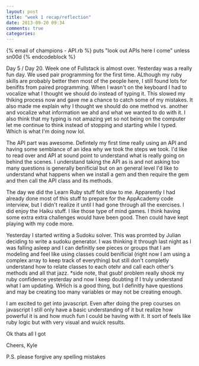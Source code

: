 ```yaml
---
layout: post
title: "week 1 recap/reflection"
date: 2013-09-20 09:34
comments: true
categories:
---
```

{% email of champions - API.rb %}
puts "look out APIs here I come" unless sn00d
{% endcodeblock %}

Day 5 / Day 20. Week one of Fullstack is almost over. Yesterday was a really fun day. We used pair programming for the first time. ALthough my ruby skills are probably better then most of the people here, I still found lots for benifits from paired programming. When I wasn't on the keyboard I had to vocalize what I thought we should do instead of typing it. This slowed my thiking process now and gave me a chance to catch some of my mistakes. It also made me explain why I thought we should do one method vs. another and vocalize what information we ahd and what we wanted to do with it. I also think that my typing is not amazing yet so not being on the computer let me continue to think instead of stopping and starting while I typed. Which is what I'm doing now lol.

The API part was awesome. Defintely my first time really using an API and having some semblance of an idea why we took the steps we took. I'd like to read over and API at sound point to understand what is really going on behind the scenes. I understand taking the API as is and not asking too many questions is generally benificial but on an general level I'd like to understand what happens when we install a gem and then require the gem and then call the API class and its methods.

The day we did the Learn Ruby stuff felt slow to me. Apparently I had already done most of this stuff to prepare for the AppAcademy code interview, but I didn't realize it until I had gone through all the exercises. I did enjoy the Haiku stuff. I like those type of mind games. I think having some extra extra challenges would have been good. Then could have kept playing with my code more.

Yesterday I started writing a Sudoku solver. This was promted by Julian deciding to write a sudoku generator. I was thinking it through last night as I was falling asleep and I can definitly see pieces or groups that I am modeling and feel like using classes could benificial (right now I am using a complex array to keep track of everything) but still don't completly understand how to relate classes to each otehr and call each other's methods and all that jazz. *side note, that gsub! problem really shook my ruby confidence yesterday and now I keep doubting if I truly understand what I am updating. WHich is a good thing, but I definitly have questions and may be creating too many variables or may not be creating enough.

I am excited to get into javascript. Even after doing the prep courses on javascript I still only have a basic understanding of it but realize how powerful it is and how much fun I could be having with it. It sort of feels like ruby logic but with very visual and wuick results.

Ok thats all I got

Cheers,
Kyle

P.S. please forgive any spelling mistakes
